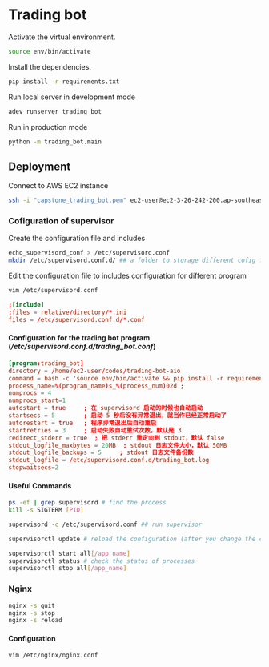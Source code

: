 # Trading bot

Activate the virtual environment.
```sh
source env/bin/activate
```

Install the dependencies.
```sh
pip install -r requirements.txt
```

Run local server in development mode
```sh
adev runserver trading_bot
```
Run in production mode
```sh
python -m trading_bot.main
```
## Deployment

Connect to AWS EC2 instance
```sh
ssh -i "capstone_trading_bot.pem" ec2-user@ec2-3-26-242-200.ap-southeast-2.compute.amazonaws.com
```

### Cofiguration of **supervisor**
Create the configuration file and includes 
```sh
echo_supervisord_conf > /etc/supervisord.conf
mkdir /etc/supervisord.conf.d/ ## a folder to storage different cofig files

```
Edit the configuration file to includes configuration for different program
```sh
vim /etc/supervisord.conf
```
```conf
;[include]
;files = relative/directory/*.ini
files = /etc/supervisord.conf.d/*.conf
```
#### Configuration for the trading bot program (*/etc/supervisord.conf.d/trading_bot.conf*)
```conf
[program:trading_bot]
directory = /home/ec2-user/codes/trading-bot-aio
command = bash -c 'source env/bin/activate && pip install -r requirements.txt && python -m trading_bot.main'; 启动命>令
process_name=%(program_name)s_%(process_num)02d ;
numprocs = 4
numprocs_start=1
autostart = true     ; 在 supervisord 启动的时候也自动启动
startsecs = 5        ; 启动 5 秒后没有异常退出，就当作已经正常启动了
autorestart = true   ; 程序异常退出后自动重启
startretries = 3     ; 启动失败自动重试次数，默认是 3
redirect_stderr = true  ; 把 stderr 重定向到 stdout，默认 false
stdout_logfile_maxbytes = 20MB  ; stdout 日志文件大小，默认 50MB
stdout_logfile_backups = 5     ; stdout 日志文件备份数
stdout_logfile = /etc/supervisord.conf.d/trading_bot.log
stopwaitsecs=2
```
#### Useful Commands
```sh
ps -ef | grep supervisord # find the process
kill -s SIGTERM [PID]
```

```sh
supervisord -c /etc/supervisord.conf ## run supervisor

supervisorctl update # reload the configuration (after you change the configuration)

supervisorctl start all[/app_name]
supervisorctl status # check the status of processes
supervisorctl stop all[/app_name]

```
### Nginx
```sh
nginx -s quit
nginx -s stop
nginx -s reload
```
#### Configuration
```sh
vim /etc/nginx/nginx.conf
```